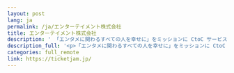 ```yaml
---
layout: post
lang: ja
permalink: /ja/エンターテイメント株式会社
title: エンターテイメント株式会社
description: ' 「エンタメに関わるすべての人を幸せに」をミッションに CtoC サービスをしています。フルリモート可能。 チケジャムを運営している会社です。 (募集中) '
description_full: '<p>「エンタメに関わるすべての人を幸せに」をミッションに CtoC サービスをしています。フルリモート可能。 <a href="https://ticketjam.jp/">チケジャム</a>を運営している会社です。 <a href="https://www.wantedly.com/companies/company_4177370">(募集中)</a></p>'
categories: full_remote
link: https://ticketjam.jp/
---
```

